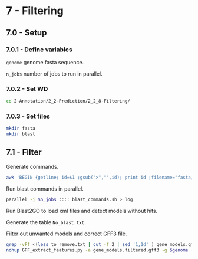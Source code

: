 7 - Filtering
=============

## 7.0 - Setup

### 7.0.1 - Define variables

`genome` genome fasta sequence.

`n_jobs` number of jobs to run in parallel.

### 7.0.2 - Set WD

```bash
cd 2-Annotation/2_2-Prediction/2_2_8-Filtering/
```

### 7.0.3 - Set files

```bash
mkdir fasta
mkdir blast
```

## 7.1 - Filter

Generate commands.

``` bash
awk 'BEGIN {getline; id=$1 ;gsub(">","",id); print id ;filename="fasta/"id".fasta"; print $0 >filename } { if ($1~"^>") {id=$1 ; sub(/>/,"",id); filename="fasta/"id".fasta"; print id};  print $0 > filename }' gene_models.protein.fasta | sed 's:\(.*\):\~/Assembly_tools/Tools/ncbi-blast-2.2.28+/bin/blastp -num_threads 6 -db /DATA/db/RefSeq_protein_Plants/RefSeq_Plants.protein.faa -show_gis -outfmt 5 -query fasta/\1.fasta > blast/\1.xml:' > blast_commands.sh
```

Run blast commands in parallel.

``` bash
parallel -j $n_jobs :::: blast_commands.sh > log
```

Run Blast2GO to load xml files and detect models without hits.

Generate the table `No_blast.txt`.

Filter out unwanted models and correct GFF3 file.

``` bash
grep -vFf <(less to_remove.txt | cut -f 2 | sed '1,1d' ) gene_models.gff3  > gene_models.filtered.gff3
nohup GFF_extract_features.py -a gene_models.filtered.gff3 -g $genome -p gene_models.filtered -lscin > gene_models.filtered.log 2> gene_models.filtered.err &
```

